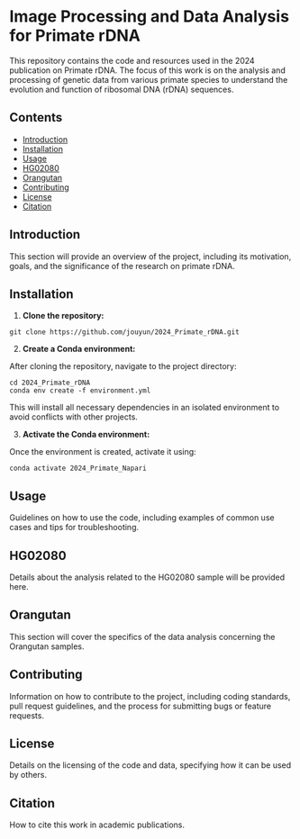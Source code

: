 # Image Processing and Data Analysis for Primate rDNA

This repository contains the code and resources used in the 2024 publication on Primate rDNA. The focus of this work is on the analysis and processing of genetic data from various primate species to understand the evolution and function of ribosomal DNA (rDNA) sequences.

## Contents

- [Introduction](#introduction)
- [Installation](#installation)
- [Usage](#usage)
- [HG02080](#hg02080)
- [Orangutan](#orangutan)
- [Contributing](#contributing)
- [License](#license)
- [Citation](#citation)

## Introduction

This section will provide an overview of the project, including its motivation, goals, and the significance of the research on primate rDNA.

## Installation

1. **Clone the repository:**

```
git clone https://github.com/jouyun/2024_Primate_rDNA.git
```

2. **Create a Conda environment:**

After cloning the repository, navigate to the project directory:

```
cd 2024_Primate_rDNA
conda env create -f environment.yml
```

This will install all necessary dependencies in an isolated environment to avoid conflicts with other projects.

3. **Activate the Conda environment:**

Once the environment is created, activate it using:

```
conda activate 2024_Primate_Napari
```

## Usage

Guidelines on how to use the code, including examples of common use cases and tips for troubleshooting.

## HG02080

Details about the analysis related to the HG02080 sample will be provided here.

## Orangutan

This section will cover the specifics of the data analysis concerning the Orangutan samples.

## Contributing

Information on how to contribute to the project, including coding standards, pull request guidelines, and the process for submitting bugs or feature requests.

## License

Details on the licensing of the code and data, specifying how it can be used by others.

## Citation

How to cite this work in academic publications.


